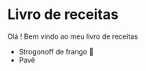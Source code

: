 # Livro de receitas 

Olá ! Bem vindo ao meu livro de receitas 

- Strogonoff de frango :chicken:
- Pavê
